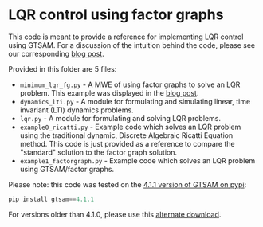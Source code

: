 # LQR control using factor graphs

This code is meant to provide a reference for implementing LQR control using GTSAM.  For a
discussion of the intuition behind the code, please see our corresponding [blog post](gtsam.org/2019/11/01/lqr-control).

Provided in this folder are 5 files:
* `minimum_lqr_fg.py` - A MWE of using factor graphs to solve an LQR problem.  This example was
  displayed in the [blog post](gtsam.org/2019/11/01/lqr-control).
* `dynamics_lti.py` - A module for formulating and simulating linear, time invariant (LTI) dynamics problems.
* `lqr.py` - A module for formulating and solving LQR problems.
* `example0_ricatti.py` - Example code which solves an LQR problem using the traditional dynamic,
  Discrete Algebraic Ricatti Equation method.  This code is just provided as a reference to compare
  the "standard" solution to the factor graph solution.
* `example1_factorgraph.py` - Example code which solves an LQR problem using GTSAM/factor graphs.

Please note: this code was tested on the [4.1.1 version of GTSAM on pypi](https://pypi.org/project/gtsam/4.1.1/):
```python
pip install gtsam==4.1.1
```
For versions older than 4.1.0, please use this [alternate download](https://gtsam.org/assets/code_samples/lqr_control_2020_02_12.zip).
